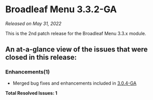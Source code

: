 # Broadleaf Menu 3.3.2-GA

_Released on May 31, 2022_

This is the 2nd patch release for the Broadleaf Menu 3.3.x module.

## An at-a-glance view of the issues that were closed in this release:

### Enhancements(1)
- Merged bug fixes and enhancements included in [3.0.4-GA](https://www.broadleafcommerce.com/docs/menu/3.0/release-notes/3.0.4-ga)

**Total Resolved Issues: 1**